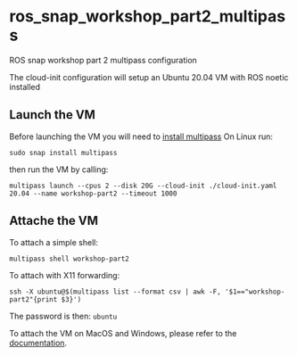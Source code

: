 # ros_snap_workshop_part2_multipass
ROS snap workshop part 2 multipass configuration

The cloud-init configuration will setup an Ubuntu 20.04 VM with ROS noetic installed

## Launch the VM
Before launching the VM you will need to [install multipass](https://multipass.run/install)
On Linux run:
```
sudo snap install multipass
```
then run the VM by calling:
```
multipass launch --cpus 2 --disk 20G --cloud-init ./cloud-init.yaml 20.04 --name workshop-part2 --timeout 1000
```
## Attache the VM
To attach a simple shell:
```
multipass shell workshop-part2
```
To attach with X11 forwarding:
```
ssh -X ubuntu@$(multipass list --format csv | awk -F, '$1=="workshop-part2"{print $3}')
```
The password is then: `ubuntu`

To attach the VM on MacOS and Windows, please refer to the [documentation](https://multipass.run/docs/set-up-a-graphical-interface#heading--using-x11-forwarding).

